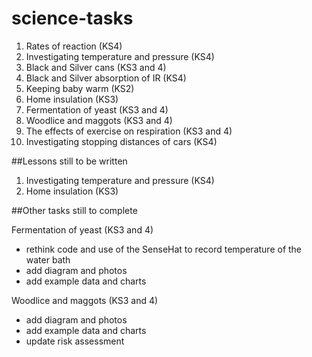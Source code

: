 # science-tasks

1. Rates of reaction (KS4) 
1. Investigating temperature and pressure (KS4)
1. Black and Silver cans (KS3 and 4)
1. Black and Silver absorption of IR (KS4)
1. Keeping baby warm (KS2)
1. Home insulation (KS3)
1. Fermentation of yeast (KS3 and 4)
1. Woodlice and maggots (KS3 and 4)
1. The effects of exercise on respiration (KS3 and 4)
1. Investigating stopping distances of cars (KS4)


##Lessons still to be written

1. Investigating temperature and pressure (KS4)
1. Home insulation (KS3)

##Other tasks still to complete


Fermentation of yeast (KS3 and 4)
- rethink code and use of the SenseHat to record temperature of the water bath
- add diagram and photos
- add example data and charts

Woodlice and maggots (KS3 and 4)
- add diagram and photos
- add example data and charts
- update risk assessment
